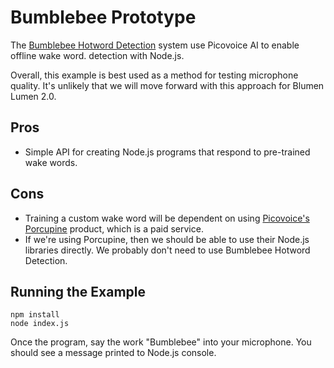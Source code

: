 # Bumblebee Prototype

The [Bumblebee Hotword Detection](https://github.com/jaxcore/bumblebee-hotword-node) system use Picovoice AI to enable offline wake word. detection with Node.js.

Overall, this example is best used as a method for testing microphone quality. It's unlikely that we will move forward with this approach for Blumen Lumen 2.0.

## Pros
- Simple API for creating Node.js programs that respond to pre-trained wake words.

## Cons
- Training a custom wake word will be dependent on using [Picovoice's Porcupine](https://github.com/Picovoice/porcupine) product, which is a paid service.
- If we're using Porcupine, then we should be able to use their Node.js libraries directly. We probably don't need to use Bumblebee Hotword Detection.

## Running the Example
```
npm install
node index.js
```
Once the program, say the work "Bumblebee" into your microphone. You should see a message printed to Node.js console.